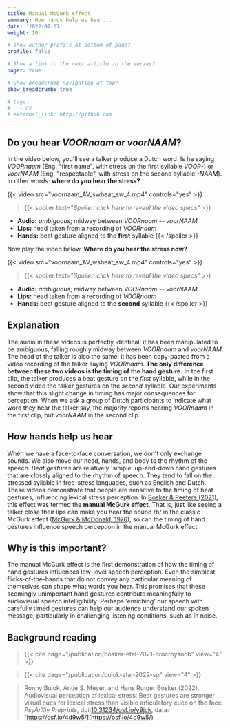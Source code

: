 ```yaml
---
title: Manual McGurk effect
summary: How hands help us hear...
date: '2022-07-07'
weight: 10

# show author profile at bottom of page?
profile: false

# Show a link to the next article in the series?
pager: true

# Show breadcrumb navigation at top?
show_breadcrumb: true

# tags:
#   - CV
# external_link: http://github.com
---
```


## Do you hear *VOORnaam* or *voorNAAM*?

In the video below, you'll see a talker produce a Dutch word. Is he saying *VOORnaam* (Eng. "first name", with stress on the first syllable *VOOR-*) or *voorNAAM* (Eng. "respectable", with stress on the second syllable *-NAAM*). In other words: **where do you hear the stress?**

{{< video src="voornaam_AV_swbeat_sw_4.mp4" controls="yes" >}}

> {{< spoiler text="*Spoiler: click here to reveal the video specs*" >}}
- **Audio:** *ambiguous*; midway between *VOORnaam* -- *voorNAAM*
- **Lips:** head taken from a recording of *VOORnaam*
- **Hands:** beat gesture aligned to the **first** syllable
{{< /spoiler >}}

Now play the video below. **Where do you hear the stress now?**

{{< video src="voornaam_AV_wsbeat_sw_4.mp4" controls="yes" >}}

> {{< spoiler text="*Spoiler: click here to reveal the video specs*" >}}
- **Audio:** *ambiguous*; midway between *VOORnaam* -- *voorNAAM*
- **Lips:** head taken from a recording of *VOORnaam*
- **Hands:** beat gesture aligned to the **second** syllable
{{< /spoiler >}}

## Explanation

The audio in these videos is perfectly identical: it has been manipulated to be ambiguous, falling roughly midway between *VOORnaam* and *voorNAAM*. The head of the talker is also the same: it has been copy-pasted from a video recording of the talker saying *VOORnaam*. **The only difference between these two videos is the timing of the hand gesture.** In the first clip, the talker produces a beat gesture on the *first* syllable, while in the second video the talker gestures on the *second* syllable. Our experiments show that this slight change in timing has major consequences for perception. When we ask a group of Dutch participants to indicate what word they hear the talker say, the majority reports hearing *VOORnaam* in the first clip, but *voorNAAM* in the second clip.

## How hands help us hear

When we have a face-to-face conversation, we don't only exchange sounds. We also move our head, hands, and body to the rhythm of the speech. *Beat gestures* are relatively 'simple' up-and-down hand gestures that are closely aligned to the rhythm of speech. They tend to fall on the stressed syllable in free-stress languages, such as English and Dutch. These videos demonstrate that people are sensitive to the timing of beat gestures, influencing lexical stress perception. In [Bosker & Peeters (2021)](/publication/bosker-etal-2021-procroysocb), this effect was termed the **manual McGurk effect**. That is, just like seeing a talker close their lips can make you hear the sound /b/ in the classic McGurk effect ([McGurk & McDonald, 1976](https://www.nature.com/articles/264746a0)), so can the timing of hand gestures influence speech perception in the manual McGurk effect.

## Why is this important?

The manual McGurk effect is the first demonstration of how the timing of hand gestures influences low-level speech perception. Even the simplest flicks-of-the-hands that do not convey any particular meaning of themselves can shape what words you hear. This promises that these seemingly unimportant hand gestures contribute meaningfully to audiovisual speech intelligibility. Perhaps 'enriching' our speech with carefully timed gestures can help our audience understand our spoken message, particularly in challenging listening conditions, such as in noise.

## Background reading

> {{< cite page="/publication/bosker-etal-2021-procroysocb" view="4" >}}

> {{< cite page="/publication/bujok-etal-2022-sp" view="4" >}}

> Ronny Bujok, Antje S. Meyer, and Hans Rutger Bosker (2022). Audiovisual perception of lexical stress: Beat gestures are stronger visual cues for lexical stress than visible articulatory cues on the face. *PsyArXiv Preprints*, doi:[10.31234/osf.io/y9jck](https://doi.org/10.31234/osf.io/y9jck), data:[https://osf.io/4d9w5/](https://osf.io/4d9w5/)
